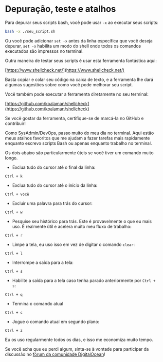 # Depuração, teste e atalhos

Para depurar seus scripts bash, você pode usar `-x` ao executar seus scripts:

```bash
bash -x ./seu_script.sh
```

Ou você pode adicionar `set -x` antes da linha específica que você deseja depurar, `set -x` habilita um modo do shell onde todos os comandos executados são impressos no terminal.

Outra maneira de testar seus scripts é usar esta ferramenta fantástica aqui:

[https://www.shellcheck.net/](https://www.shellcheck.net/)

Basta copiar e colar seu código na caixa de texto, e a ferramenta lhe dará algumas sugestões sobre como você pode melhorar seu script.

Você também pode executar a ferramenta diretamente no seu terminal:

[https://github.com/koalaman/shellcheck](https://github.com/koalaman/shellcheck)

Se você gostar da ferramenta, certifique-se de marcá-la no GitHub e contribuir!

Como SysAdmin/DevOps, passo muito do meu dia no terminal. Aqui estão meus atalhos favoritos que me ajudam a fazer tarefas mais rapidamente enquanto escrevo scripts Bash ou apenas enquanto trabalho no terminal.

Os dois abaixo são particularmente úteis se você tiver um comando muito longo.

* Exclua tudo do cursor até o final da linha:

```
Ctrl + k
```

* Exclua tudo do cursor até o início da linha:

```
Ctrl + você
```

* Excluir uma palavra para trás do cursor:

```
Ctrl + w
```

* Pesquise seu histórico para trás. Este é provavelmente o que eu mais uso. É realmente útil e acelera muito meu fluxo de trabalho:

```
Ctrl + r
```

* Limpe a tela, eu uso isso em vez de digitar o comando `clear`:

```
Ctrl + l
```

* Interrompe a saída para a tela:

```
Ctrl + s
```

* Habilite a saída para a tela caso tenha parado anteriormente por `Ctrl + s`:

```
Ctrl + q
```

* Termina o comando atual

```
Ctrl + c
```

* Jogue o comando atual em segundo plano:

```
Ctrl + z
```

Eu os uso regularmente todos os dias, e isso me economiza muito tempo.

Se você acha que eu perdi algum, sinta-se à vontade para participar da discussão no [fórum da comunidade DigitalOcean](https://www.digitalocean.com/community/questions/what-are-your-favorite-bash-shortcuts)!
